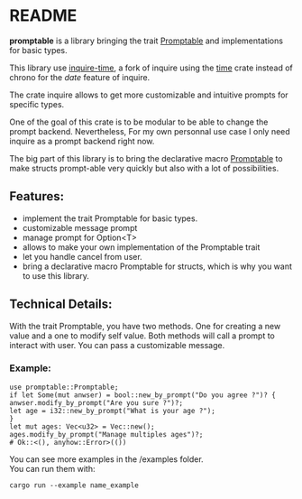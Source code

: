 # README

**promptable** is a library bringing the trait [Promptable](Promptable) and implementations for basic types.

This library use [inquire-time](https://github.com/Cyrix126/inquire-time), a fork of inquire using the [time](https://docs.rs/time/latest/time) crate instead of chrono for the *date* feature of inquire.

The crate inquire allows to get more customizable and intuitive prompts for specific types.

One of the goal of this crate is to be modular to be able to change the prompt backend. Nevertheless, For my own personnal use case I only need inquire as a prompt backend right now.

The big part of this library is to bring the declarative macro [Promptable](promptable_derive) to make structs prompt-able very quickly but also with a lot of possibilities.


## Features:

- implement the trait Promptable for basic types.
- customizable message prompt
- manage prompt for Option\<T\>
- allows to make your own implementation of the Promptable trait
- let you handle cancel from user.
- bring a declarative macro Promptable for structs, which is why you want to use this library.


## Technical Details:

With the trait Promptable, you have two methods. One for creating a new value and a one to modify self value. Both methods will call a prompt to interact with user. You can pass a customizable message.

### Example:

```rust,no_run
use promptable::Promptable;
if let Some(mut anwser) = bool::new_by_prompt("Do you agree ?")? {
anwser.modify_by_prompt("Are you sure ?")?;
let age = i32::new_by_prompt("What is your age ?");
}
let mut ages: Vec<u32> = Vec::new();
ages.modify_by_prompt("Manage multiples ages")?;
# Ok::<(), anyhow::Error>(())
```

You can see more examples in the /examples folder.  
You can run them with:  

```bash,ignore
cargo run --example name_example
```
